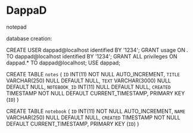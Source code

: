 DappaD
======

notepad


database creation:

CREATE USER dappad@localhost identified BY '1234';
GRANT usage ON *.* TO dappad@localhost identified BY '1234';
GRANT ALL privileges ON dappad.* TO dappad@localhost;
USE dappad;

CREATE TABLE `notes` (
	`ID` INT(11) NOT NULL AUTO_INCREMENT,
	`TITLE` VARCHAR(250) NULL DEFAULT NULL,
	`TEXT` VARCHAR(3000) NULL DEFAULT NULL,
	`NOTEBOOK_ID` INT(11) NULL DEFAULT NULL,
	`CREATED` TIMESTAMP NOT NULL DEFAULT CURRENT_TIMESTAMP,
	PRIMARY KEY (`ID`)
)

CREATE TABLE `notebook` (
	`ID` INT(11) NOT NULL AUTO_INCREMENT,
	`NAME` VARCHAR(250) NULL DEFAULT NULL,
	`CREATED` TIMESTAMP NOT NULL DEFAULT CURRENT_TIMESTAMP,
	PRIMARY KEY (`ID`)
)